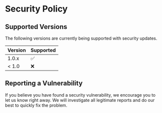 # Security Policy

## Supported Versions

The following versions are currently being supported with security updates.

| Version | Supported          |
| ------- | ------------------ |
| 1.0.x   | :white_check_mark: |
| < 1.0   | :x:                |

## Reporting a Vulnerability

If you believe you have found a security vulnerability, we encourage you to let us know right away. 
We will investigate all legitimate reports and do our best to quickly fix the problem.
